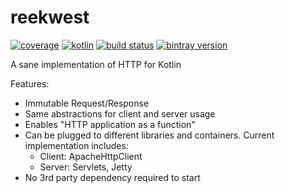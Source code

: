 # reekwest

[![coverage](https://coveralls.io/repos/reekwest/reekwest/badge.svg?branch=master)](https://coveralls.io/github/reekwest/reekwest?branch=master)
[![kotlin](https://img.shields.io/badge/kotlin-1.1.1-blue.svg)](http://kotlinlang.org)
[![build status](https://travis-ci.org/reekwest/reekwest.svg?branch=master)](https://travis-ci.org/reekwest/reekwest)
[![bintray version](https://api.bintray.com/packages/reekwest/maven/reekwest/images/download.svg)](https://bintray.com/reekwest/maven/reekwest/_latestVersion)

A sane implementation of HTTP for Kotlin

Features:
 * Immutable Request/Response
 * Same abstractions for client and server usage
 * Enables "HTTP application as a function"
 * Can be plugged to different libraries and containers. Current implementation includes:
   * Client: ApacheHttpClient
   * Server: Servlets, Jetty
 * No 3rd party dependency required to start
